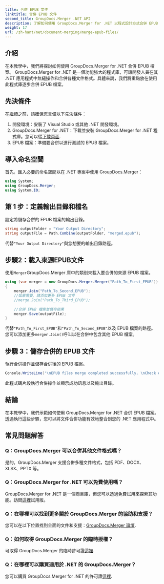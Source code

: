 ```yaml
---
title: 合併 EPUB 文件
linktitle: 合併 EPUB 文件
second_title: GroupDocs.Merger .NET API
description: 了解如何使用 GroupDocs.Merger for .NET 以程式設計方式合併 EPUB 檔案。請按照我們的逐步教學進行操作。
weight: 17
url: /zh-hant/net/document-merging/merge-epub-files/
---
```

## 介紹
在本教學中，我們將探討如何使用 GroupDocs.Merger for .NET 合併 EPUB 檔案。 GroupDocs.Merger for .NET 是一個功能強大的程式庫，可讓開發人員在其 .NET 應用程式中無縫操作和合併各種文件格式。具體來說，我們將重點放在使用此程式庫逐步合併 EPUB 檔案。
## 先決條件
在繼續之前，請確保您具備以下先決條件：
1. 開發環境：安裝了 Visual Studio 或其他 .NET 開發環境。
2.  GroupDocs.Merger for .NET：下載並安裝 GroupDocs.Merger for .NET 程式庫。您可以從[下載頁面](https://releases.groupdocs.com/merger/net/).
3. EPUB 檔案：準備要合併以進行測試的 EPUB 檔案。

## 導入命名空間
首先，匯入必要的命名空間以在 .NET 專案中使用 GroupDocs.Merger：
```csharp
using System; 
using GroupDocs.Merger;
using System.IO;
```
## 第 1 步：定義輸出目錄和檔名
設定將儲存合併的 EPUB 檔案的輸出目錄。
```csharp
string outputFolder = "Your Output Directory";
string outputFile = Path.Combine(outputFolder, "merged.epub");
```
代替`"Your Output Directory"`與您想要的輸出目錄路徑。
## 步驟2：載入來源EPUB文件
使用`Merger`GroupDocs.Merger 庫中的類別來載入要合併的來源 EPUB 檔案。
```csharp
using (var merger = new GroupDocs.Merger.Merger("Path_To_First_EPUB"))
{
    merger.Join("Path_To_Second_EPUB");
    //如果需要，請添加更多 EPUB 文件
    //merge.Join("Path_To_Third_EPUB");
    
    //合併 EPUB 檔案並儲存結果
    merger.Save(outputFile);
}
```
代替`"Path_To_First_EPUB"`和`"Path_To_Second_EPUB"`以及 EPUB 檔案的路徑。您可以添加更多`merger.Join()`呼叫以在合併中包含其他 EPUB 檔案。
## 步驟 3：儲存合併的 EPUB 文件
執行合併操作並儲存合併後的 EPUB 檔案。
```csharp
Console.WriteLine("\nEPUB files merge completed successfully. \nCheck output in {0}", outputFolder);
```
此程式碼片段執行合併操作並顯示成功訊息以及輸出目錄。

## 結論
在本教學中，我們示範如何使用 GroupDocs.Merger for .NET 合併 EPUB 檔案。透過執行這些步驟，您可以將文件合併功能有效地整合到您的 .NET 應用程式中。

## 常見問題解答
### Q：GroupDocs.Merger 可以合併其他文件格式嗎？
是的，GroupDocs.Merger 支援合併多種文件格式，包括 PDF、DOCX、XLSX、PPTX 等。
### Q：GroupDocs.Merger for .NET 可以免費使用嗎？
 GroupDocs.Merger for .NET 是一個商業庫，但您可以透過免費試用來探索其功能。訪問[這裡](https://releases.groupdocs.com/)試用版。
### Q：在哪裡可以找到更多關於 GroupDocs.Merger 的協助和支援？
您可以在以下位置找到全面的文件和支援：[GroupDocs.Merger 論壇](https://forum.groupdocs.com/c/merger/32).
### Q：如何取得 GroupDocs.Merger 的臨時授權？
可取得 GroupDocs.Merger 的臨時許可證[這裡](https://purchase.groupdocs.com/temporary-license/).
### Q：在哪裡可以購買適用於 .NET 的 GroupDocs.Merger？
您可以購買 GroupDocs.Merger for .NET 的許可證[這裡](https://purchase.groupdocs.com/buy).